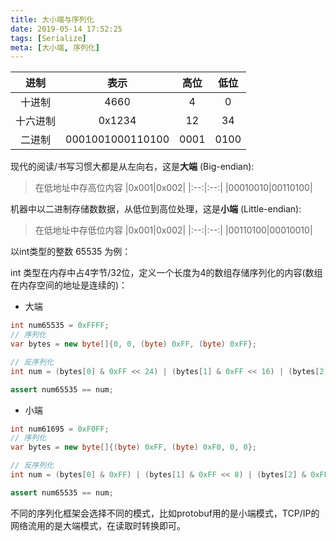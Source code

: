 ```yaml
---
title: 大小端与序列化
date: 2019-05-14 17:52:25
tags: [Serialize]
meta: [大小端, 序列化]
---
```


|进制  |表示   |高位|低位|
|:---:|:----:|:------:|:------:|
|十进制| 4660 | 4 | 0 |
|十六进制| 0x1234 | 12 | 34 |
|二进制| 0001001000110100 | 0001 | 0100 |

现代的阅读/书写习惯大都是从左向右，这是**大端** (Big-endian):
> 在低地址中存高位内容
|0x001|0x002|
|:--:|:--:|
|00010010|00110100|

机器中以二进制存储数数据，从低位到高位处理，这是**小端** (Little-endian):
> 在低地址中存低位内容
|0x001|0x002|
|:--:|:--:|
|00110100|00010010|
<!-- more -->

以int类型的整数 65535 为例：

int 类型在内存中占4字节/32位，定义一个长度为4的数组存储序列化的内容(数组在内存空间的地址是连续的)：

* 大端

```java
int num65535 = 0xFFFF;
// 序列化
var bytes = new byte[]{0, 0, (byte) 0xFF, (byte) 0xFF};

// 反序列化
int num = (bytes[0] & 0xFF << 24) | (bytes[1] & 0xFF << 16) | (bytes[2] & 0xFF << 8) | (bytes[3] & 0xFF)

assert num65535 == num;
```

* 小端

```java
int num61695 = 0xF0FF;
// 序列化
var bytes = new byte[]{(byte) 0xFF, (byte) 0xF0, 0, 0};

// 反序列化
int num = (bytes[0] & 0xFF) | (bytes[1] & 0xFF << 8) | (bytes[2] & 0xFF << 16) | (bytes[3] & 0xFF << 24);

assert num65535 == num;
```

不同的序列化框架会选择不同的模式，比如protobuf用的是小端模式，TCP/IP的网络流用的是大端模式，在读取时转换即可。
